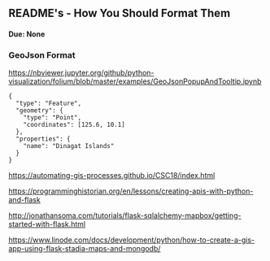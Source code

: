 ## README's - How You Should Format Them
#### Due: None

### GeoJson Format

https://nbviewer.jupyter.org/github/python-visualization/folium/blob/master/examples/GeoJsonPopupAndTooltip.ipynb

```
{
  "type": "Feature",
  "geometry": {
    "type": "Point",
    "coordinates": [125.6, 10.1]
  },
  "properties": {
    "name": "Dinagat Islands"
  }
}
```

https://automating-gis-processes.github.io/CSC18/index.html

https://programminghistorian.org/en/lessons/creating-apis-with-python-and-flask

http://jonathansoma.com/tutorials/flask-sqlalchemy-mapbox/getting-started-with-flask.html

https://www.linode.com/docs/development/python/how-to-create-a-gis-app-using-flask-stadia-maps-and-mongodb/